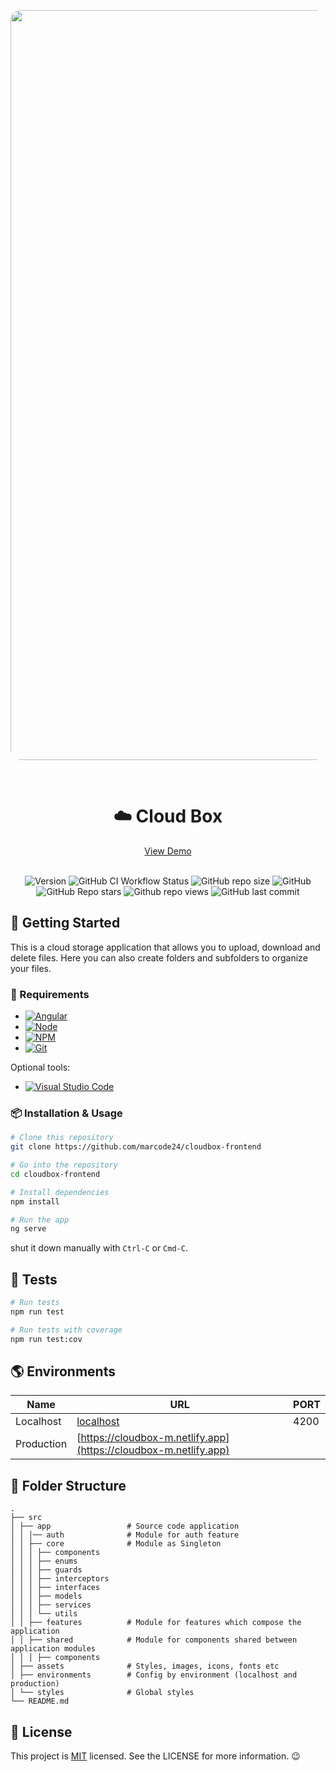 <div align="center">

  <img
    alt="Cloud Box"
    src="https://res.cloudinary.com/dfeujtobk/image/upload/v1705527264/Portfolio/726shots_so_bjwehm.png"
    width="1200"
    style="border-radius: 1rem" />

  <br />

  <h1>☁️ Cloud Box</h1>
  <a href="https://cloudbox-m.netlify.app" target="_blank">View Demo</a>
  <br/><br/>

  ![Version](https://img.shields.io/github/package-json/v/marcode24/cloudbox-frontend?style=popout&logo=npm)
  ![GitHub CI Workflow Status](https://img.shields.io/github/actions/workflow/status/marcode24/cloudbox-frontend/ci.yml?branch=main&style=popout&logo=testcafe&label=tests)
  ![GitHub repo size](https://img.shields.io/github/repo-size/marcode24/cloudbox-frontend?style=popout&logo=github&label=repo%20size)
  ![GitHub](https://img.shields.io/github/license/marcode24/cloudbox-frontend?style=popout&logo=github&label=license)
  ![GitHub Repo stars](https://img.shields.io/github/stars/marcode24/cloudbox-frontend?style=popout&logo=apachespark&color=yellow&logoColor=yellow)
  ![Github repo views](https://img.shields.io/github/search/marcode24/cloudbox-frontend/cloudbox-frontend?style=popout&logo=github&label=repo%20views)
  ![GitHub last commit](https://img.shields.io/github/last-commit/marcode24/cloudbox-frontend?style=popout&logo=git&label=last%20commit)
</div>

## 🚀 Getting Started

This is a cloud storage application that allows you to upload, download and delete files. Here you can also create folders and subfolders to organize your files.

### 📝 Requirements

- [![Angular](https://img.shields.io/badge/Angular-blue?style=popout&logo=angular&logoColor=red)](https://angular.io/)
- [![Node](https://img.shields.io/badge/Node-gray?style=popout&logo=node.js)](https://nodejs.org/en/)
- [![NPM](https://img.shields.io/badge/NPM-blue?style=popout&logo=npm)](https://www.npmjs.com/)
- [![Git](https://img.shields.io/badge/Git-gray?style=popout&logo=git)](https://git-scm.com/)

Optional tools:

- [![Visual Studio Code](https://img.shields.io/badge/Visual%20Studio%20Code-blue?style=popout&logo=visual-studio-code)](https://code.visualstudio.com/)

### 📦 Installation & Usage

```bash
# Clone this repository
git clone https://github.com/marcode24/cloudbox-frontend

# Go into the repository
cd cloudbox-frontend

# Install dependencies
npm install

# Run the app
ng serve
```

shut it down manually with `Ctrl-C` or `Cmd-C`.

## 📐 Tests

```bash
# Run tests
npm run test

# Run tests with coverage
npm run test:cov
```

## 🌎 Environments

| Name       | URL                                                              | PORT |
| ---------- | ---------------------------------------------------------------- | ---- |
| Localhost  | [localhost](http://localhost:4200)                               | 4200 |
| Production | [https://cloudbox-m.netlify.app](https://cloudbox-m.netlify.app) |

## 📁 Folder Structure

    .
    ├── src
    │ ├── app                 # Source code application
    │ │ │── auth              # Module for auth feature
    │ │ ├── core              # Module as Singleton
    │ │ │ ├── components
    │ │ │ ├── enums
    │ │ │ ├── guards
    │ │ │ ├── interceptors
    │ │ │ ├── interfaces
    │ │ │ ├── models
    │ │ │ ├── services
    │ │ │ └── utils
    │ │ ├── features          # Module for features which compose the application
    │ │ ├── shared            # Module for components shared between application modules
    │ │ │ ├── components
    │ ├── assets              # Styles, images, icons, fonts etc
    │ ├── environments        # Config by environment (localhost and production)
    │ └── styles              # Global styles
    └── README.md

## 📝 License

This project is [MIT](./LICENSE) licensed. See the LICENSE for more information. 😉
